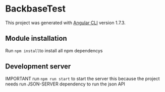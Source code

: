 # BackbaseTest

This project was generated with [Angular CLI](https://github.com/angular/angular-cli) version 1.7.3.

## Module installation
Run `npm install`to install all npm dependencys

## Development server
IMPORTANT run `npm run start` to start the server this because the project needs run JSON-SERVER dependency to run the  json API

